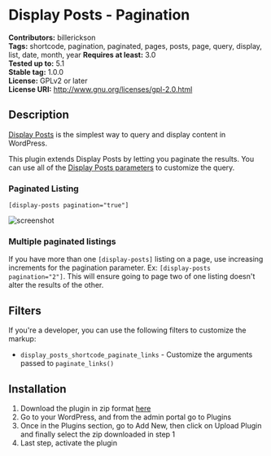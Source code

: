 # Display Posts - Pagination

**Contributors:** billerickson  
**Tags:** shortcode, pagination, paginated, pages, posts, page, query, display, list, date, month, year
**Requires at least:** 3.0  
**Tested up to:** 5.1  
**Stable tag:** 1.0.0  
**License:** GPLv2 or later  
**License URI:** http://www.gnu.org/licenses/gpl-2.0.html

## Description

[Display Posts](https://displayposts.com) is the simplest way to query and display content in WordPress.

This plugin extends Display Posts by letting you paginate the results. You can use all of the [Display Posts parameters](https://displayposts.com/docs/parameters/) to customize the query.

### Paginated Listing

`[display-posts pagination="true"]`

![screenshot](https://dvfr2lc5dhzsq.cloudfront.net/items/2J1N3u2t3v1l242w2p3t/Screen%20Shot%202019-03-13%20at%206.05.02%20PM.png)

### Multiple paginated listings

If you have more than one `[display-posts]` listing on a page, use increasing increments for the pagination parameter. Ex: `[display-posts pagination="2"]`. This will ensure going to page two of one listing doesn't alter the results of the other.

## Filters

If you're a developer, you can use the following filters to customize the markup:

* `display_posts_shortcode_paginate_links` - Customize the arguments passed to `paginate_links()`

## Installation

1. Download the plugin in zip format [here](https://github.com/billerickson/Display-Posts-Pagination/archive/refs/heads/master.zip)
2. Go to your WordPress, and from the admin portal go to Plugins
3. Once in the Plugins section, go to Add New, then click on Upload Plugin and finally select the zip downloaded in step 1
4. Last step, activate the plugin
